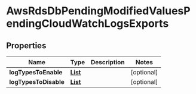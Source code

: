 

# AwsRdsDbPendingModifiedValuesPendingCloudWatchLogsExports


## Properties

| Name | Type | Description | Notes |
|------------ | ------------- | ------------- | -------------|
|**logTypesToEnable** | [**List**](List.md) |  |  [optional] |
|**logTypesToDisable** | [**List**](List.md) |  |  [optional] |



